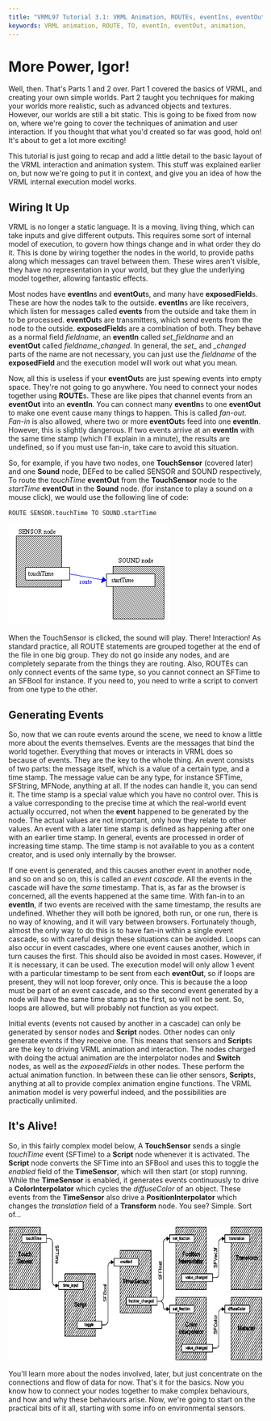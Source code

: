 ```yaml
---
title: "VRML97 Tutorial 3.1: VRML Animation, ROUTEs, eventIns, eventOuts"
keywords: VRML animation, ROUTE, TO, eventIn, eventOut, animation,
---
```


# More Power, Igor!

Well, then. That's Parts 1 and 2 over. Part 1 covered the basics of VRML, and creating your own simple worlds.
Part 2 taught you techniques for making your worlds more realistic, such as advanced objects and textures. However, our worlds are still a bit static.
This is going to be fixed from now on, where we're going to cover the techniques of animation and user interaction. If you thought that what you'd created so far was good, hold on!
It's about to get a lot more exciting!

This tutorial is just going to recap and add a little detail to the basic layout of the VRML interaction and animation system. This stuff was explained earlier on, but now we're going to
put it in context, and give you an idea of how the VRML internal execution model works.

## Wiring It Up

VRML is no longer a static language. It is a moving, living thing, which can take inputs and give different outputs.
This requires some sort of internal model of execution, to govern how things change and in what order they do it.
This is done by wiring together the nodes in the world, to provide paths along which messages can travel between them.
These wires aren't visible, they have no representation in your world, but they glue the underlying model together, allowing
fantastic effects.

Most nodes have **eventIn**s and **eventOut**s, and many have **exposedField**s. These are how the nodes talk to the outside. **eventIn**s are like receivers, which
listen for messages called **events** from the outside and take them in to be processed. **eventOut**s are transmitters, which send events from the node to the outside.
**exposedField**s are a combination of both. They behave as a normal field *fieldname*, an **eventIn** called *set_fieldname* and an **eventOut** called
*fieldname_changed*. In general, the *set_* and *_changed* parts of the name are not necessary, you can just use the *fieldname* of the **exposedField** 
and the execution model will work out what you mean.

Now, all this is useless if your **eventOut**s are just spewing events into empty space. They're not going to go anywhere. You need to connect your nodes together using **ROUTE**s. These
are like pipes that channel events from an **eventOut** into an **eventIn**. You can connect many **eventIn**s to one **eventOut** to make one event cause many things to happen. This is called
*fan-out*. *Fan-in* is also allowed, where two or more **eventOut**s feed into one **eventIn**. However, this is slightly dangerous. If two events arrive at an **eventIn** with the same 
time stamp (which I'll explain in a minute), the results are undefined, so if you must use fan-in, take care to avoid this situation.

So, for example, if you have two nodes, one **TouchSensor** (covered later) and one **Sound** node, DEFed to be called SENSOR and SOUND respectively, 
To route the *touchTime* **eventOut** from the **TouchSensor** node to the *startTime* **eventOut**
in the **Sound** node. (for instance to play a sound on a mouse click), we would use the following line of code:

```
ROUTE SENSOR.touchTime TO SOUND.startTime
```
<IMG SRC="../pics/route.gif" WIDTH=320 HEIGHT=200 ALT="Route">

When the TouchSensor is clicked, the sound will play. There! Interaction! As standard practice, all ROUTE statements are grouped together at the end of the file in one big group. They do not go inside any 
nodes, and are completely separate from the things they are routing. Also, ROUTEs can only connect events of the same type, so you cannot connect an SFTime to an SFBool for instance. If you need to, you 
need to write a script to convert from one type to the other.

## Generating Events

So, now that we can route events around the scene, we need to know a little more about the events themselves. Events are the messages that bind the world together. Everything that moves or interacts in VRML does
so because of events. They are the key to the whole thing. An event consists of two parts: the message itself, which is a value of a certain type, and a time stamp. The message value 
can be any type, for instance SFTime, SFString, MFNode, anything at all. If the nodes can handle it, you can send it. The time stamp is a special value which you have no control over. This is a value corresponding 
to the precise time at which the real-world event actually occurred, not when the **event** happened to be generated by the node. The actual values are not important, only how they relate to other values. An event with a 
later time stamp is defined as happening after one with an earlier time stamp. In general, events are processed in order of increasing time stamp. The time stamp is not available to you as a content creator, and is 
used only internally by the browser.

If one event is generated, and this causes another event in another node, and so on and so on, this is called an *event cascade*. All the events in the cascade will have the *same* timestamp. That is, as far as the browser 
is concerned, all the events happened at the same time. With fan-in to an **eventIn**, if two events are received with the same timestamp, the results are undefined. Whether they will both be ignored, both run, or one run, there is 
no way of knowing, and it will vary between browsers. Fortunately though, almost the only way to do this is to have fan-in within a single event cascade, so with careful design these situations can be avoided. Loops can also occur in event 
cascades, where one event causes another, which in turn causes the first. This should also be avoided in most cases. However, if it is necessary, it can be used. The execution model will only allow 1 event with a particular timestamp to
be sent from each **eventOut**, so if loops are present, they will not loop forever, only once. This is because the a loop must be part of an event cascade, and so the second event generated by a node will have the same time stamp as 
the first, so will not be sent. So, loops are allowed, but will probably not function as you expect.

Initial events (events not caused by another in a cascade) can only be generated by sensor nodes and **Script** nodes. Other nodes can only generate events if they receive one. This means that
sensors and **Script**s are the key to driving VRML animation and interaction. The nodes charged with doing the actual animation are the interpolator nodes and **Switch** nodes, as well as the 
*exposedField*s in other nodes. These perform the actual animation function. In between these can lie other sensors, **Script**s, anything at all to provide complex animation engine functions.
The VRML animation model is very powerful indeed, and the possibilities are practically unlimited.

## It's Alive!

So, in this fairly complex model below, A **TouchSensor** sends a single *touchTime* event (SFTime) to a **Script** node whenever it is activated. The **Script** node converts the SFTime into an SFBool 
and uses this to toggle the *enabled* field of the **TimeSensor**, which will then start (or stop) running. While the **TimeSensor** is enabled, it generates events continuously to drive a **ColorInterpolator** 
which cycles the *diffuseColor* of an object. These events from the **TimeSensor** also drive a **PositionInterpolator** which changes the *translation* field of a **Transform** node.
You see? Simple. Sort of...

<IMG SRC="../pics/eventcascade.gif" WIDTH=640 HEIGHT=267 ALT="Event Cascade">

You'll learn more about the nodes involved, later, but just concentrate on the connections and flow of data for now.
That's it for the basics. Now you know how to connect your nodes together to make complex behaviours, and how and why these behaviours arise. Now, we're going to start on the practical bits of it all, starting with some info on 
environmental sensors.

